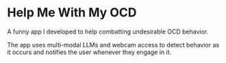 # Help Me With My OCD
A funny app I developed to help combatting undesirable OCD behavior.

The app uses multi-modal LLMs and webcam access to detect behavior as it occurs and notifies the user whenever they engage in it.

<!-- Examples:  -->

<!-- 1. Not touching ![Alt text](/resources/images/screenshot-not-touching.png?raw=true "Not Touching")

2. Touching alert ![Alt text](/resources/images/screenshot-touching.png?raw=true "Touching") -->
